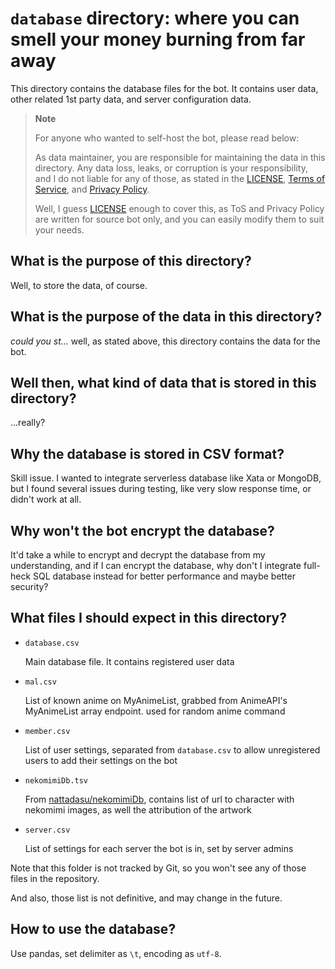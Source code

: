 # `database` directory: where you can smell your money burning from far away

This directory contains the database files for the bot. It contains user data,
other related 1st party data, and server configuration data.

> **Note**
>
> For anyone who wanted to self-host the bot, please read below:
>
> As data maintainer, you are responsible for maintaining the data in this
> directory. Any data loss, leaks, or corruption is your responsibility, and
> I do not liable for any of those, as stated in the [LICENSE](../LICENSE),
> [Terms of Service](../TERMS_OF_SERVICE.md), and
> [Privacy Policy](../PRIVACY_POLICY.md).
>
> Well, I guess [LICENSE](../LICENSE) enough to cover this, as ToS and Privacy
> Policy are written for source bot only, and you can easily modify them to
> suit your needs.

## What is the purpose of this directory?

Well, to store the data, of course.

## What is the purpose of the data in this directory?

*could you st...* well, as stated above, this directory contains the data for the
bot.

## Well then, what kind of data that is stored in this directory?

...really?

## Why the database is stored in CSV format?

Skill issue. I wanted to integrate serverless database like Xata or MongoDB,
but I found several issues during testing, like very slow response time, or
didn't work at all.

## Why won't the bot encrypt the database?

It'd take a while to encrypt and decrypt the database from my understanding,
and if I can encrypt the database, why don't I integrate full-heck SQL database
instead for better performance and maybe better security?

## What files I should expect in this directory?

* `database.csv`

  Main database file. It contains registered user data

* `mal.csv`

  List of known anime on MyAnimeList, grabbed from AnimeAPI's
  MyAnimeList array endpoint. used for random anime command

* `member.csv`

  List of user settings, separated from `database.csv` to allow
  unregistered users to add their settings on the bot

* `nekomimiDb.tsv`

  From [nattadasu/nekomimiDb][nekomimiDb], contains list of
  url to character with nekomimi images, as well the attribution of the
  artwork

* `server.csv`

  List of settings for each server the bot is in, set by server admins

Note that this folder is not tracked by Git, so you won't see any of those
files in the repository.

And also, those list is not definitive, and may change in the future.

## How to use the database?

Use pandas, set delimiter as `\t`, encoding as `utf-8`.

[nekomimiDb]: https://github.com/nattadasu/nekomimiDb
